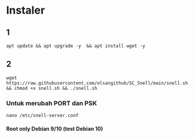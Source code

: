 # Instaler
## 1
```
apt update && apt upgrade -y  && apt install wget -y
```
## 2
```
wget https://raw.githubusercontent.com/elsangithub/SC_Snell/main/snell.sh && chmod +x snell.sh && ./snell.sh
```
### Untuk merubah PORT dan PSK
```
nano /etc/snell-server.conf
```
#### Root only Debian 9/10 (test Debian 10)
